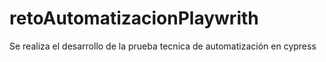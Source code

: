 # retoAutomatizacionPlaywrith
Se realiza el desarrollo de la prueba tecnica de automatización en cypress
